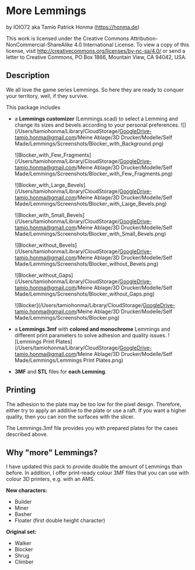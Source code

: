 # More Lemmings

by IOIO72 aka Tamio Patrick Honma (https://honma.de)

This work is licensed under the Creative Commons Attribution-NonCommercial-ShareAlike 4.0 International License. To view a copy of this license, visit http://creativecommons.org/licenses/by-nc-sa/4.0/ or send a letter to Creative Commons, PO Box 1866, Mountain View, CA 94042, USA.

## Description

We all love the game series Lemmings. So here they are ready to conquer your territory, well, if they survive.

This package includes

* a **Lemmings customizer** (Lemmings.scad) to select a  Lemming and change its sizes and bevels according to your personal preferences.
  ![](/Users/tamiohonma/Library/CloudStorage/GoogleDrive-tamio.honma@gmail.com/Meine Ablage/3D Drucker/Modelle/Self Made/Lemmings/Screenshots/Blocker_with_Background.png)

  ![Blocker_with_Few_Fragments](/Users/tamiohonma/Library/CloudStorage/GoogleDrive-tamio.honma@gmail.com/Meine Ablage/3D Drucker/Modelle/Self Made/Lemmings/Screenshots/Blocker_with_Few_Fragments.png)

  ![Blocker_with_Large_Bevels](/Users/tamiohonma/Library/CloudStorage/GoogleDrive-tamio.honma@gmail.com/Meine Ablage/3D Drucker/Modelle/Self Made/Lemmings/Screenshots/Blocker_with_Large_Bevels.png)

  ![Blocker_with_Small_Bevels](/Users/tamiohonma/Library/CloudStorage/GoogleDrive-tamio.honma@gmail.com/Meine Ablage/3D Drucker/Modelle/Self Made/Lemmings/Screenshots/Blocker_with_Small_Bevels.png)

  ![Blocker_without_Bevels](/Users/tamiohonma/Library/CloudStorage/GoogleDrive-tamio.honma@gmail.com/Meine Ablage/3D Drucker/Modelle/Self Made/Lemmings/Screenshots/Blocker_without_Bevels.png)

  ![Blocker_without_Gaps](/Users/tamiohonma/Library/CloudStorage/GoogleDrive-tamio.honma@gmail.com/Meine Ablage/3D Drucker/Modelle/Self Made/Lemmings/Screenshots/Blocker_without_Gaps.png)

  ![Blocker](/Users/tamiohonma/Library/CloudStorage/GoogleDrive-tamio.honma@gmail.com/Meine Ablage/3D Drucker/Modelle/Self Made/Lemmings/Screenshots/Blocker.png)

* a **Lemmings.3mf** with **colored and monochrome** Lemmings and different print parameters to solve adhesion and quality issues.
  ![Lemmings Print Plates](/Users/tamiohonma/Library/CloudStorage/GoogleDrive-tamio.honma@gmail.com/Meine Ablage/3D Drucker/Modelle/Self Made/Lemmings/Lemmings Print Plates.png)

* **3MF** and **STL** files for **each Lemming**.

## Printing

The adhesion to the plate may be too low for the pixel design. Therefore, either try to apply an additive to the plate or use a raft. If you want a higher quality, then you can iron the surfaces with the slicer.

The Lemmings.3mf file provides you with prepared plates for the cases described above.

## Why "more" Lemmings?

I have updated this pack to provide double the amount of Lemmings than before. In addition, I offer print-ready colour 3MF files that you can use with colour 3D printers, e.g. with an AMS.

**New characters:**

- Builder
- Miner
- Basher
- Floater (first double height character)

 

**Original set:**

- Walker
- Blocker
- Shrug
- Climber

 
